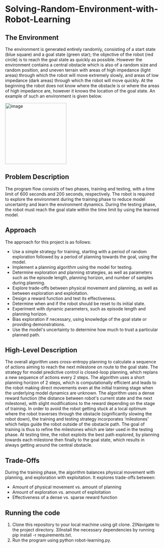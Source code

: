 # Solving-Random-Environment-with-Robot-Learning
## The Environment
The environment is generated entirely randomly, consisting of a start state (blue square) and a goal state (green star); the objective of the robot (red circle) is to reach the goal state as quickly as possible. However the environment contains a central obstacle which is also of a random size and random position, and uneven terrain with areas of high impedance (light areas) through which the robot will move extremely slowly, and areas of low impedance (dark areas) through which the robot will move quickly. At the beginning the robot does not know where the obstacle is or where the areas of high impedance are, however it knows the location of the goal state. An example of such an environment is given below. 

<img width="200" alt="image" src="https://user-images.githubusercontent.com/72558653/228891958-10b38a9f-b192-4634-93fd-01e499a48e6b.png">

## Problem Description
The program flow consists of two phases, training and testing, with a time limit of 600 seconds and 200 seconds, respectively. The robot is required to explore the environment during the training phase to reduce model uncertainty and learn the environment dynamics. During the testing phase, the robot must reach the goal state within the time limit by using the learned model.

## Approach
The approach for this project is as follows:
* Use a simple strategy for training, starting with a period of random exploration followed by a period of planning towards the goal, using the model.
* Implement a planning algorithm using the model for testing.
* Determine exploration and planning strategies, as well as parameters such as the episode length, planning horizon, and number of samples during planning.
* Explore trade-offs between physical movement and planning, as well as between exploration and exploitation.
* Design a reward function and test its effectiveness.
* Determine when and if the robot should be reset to its initial state.
* Experiment with dynamic parameters, such as episode length and planning horizon.
* Bias exploration if necessary, using knowledge of the goal state or providing demonstrations.
* Use the model's uncertainty to determine how much to trust a particular planned path.

## High-Level Description
The overall algorithm uses cross-entropy planning to calculate a sequence of actions aiming to reach the next milestone on route to the goal state. The strategy for model predictive control is closed-loop planning, which replans a new sequence of actions every 2 steps. The algorithm uses a short planning horizon of 2 steps, which is computationally efficient and leads to the robot making direct movements even at the initial training stage when the underlying model dynamics are unknown. The algorithm uses a dense reward function (the distance between robot's current state and the next milestone), with slight modifications to the reward depending on the stage of training. In order to avoid the robot getting stuck at a local optimum where the robot traverses through the obstacle (significantly slowing the
robot down), the training and testing strategy incorporates ‘milestones’ which helps guide the robot outside of the obstacle path. The goal of training is thus to refine the milestones which are later used in the testing phase. At testing time, the robot exploits the best path explored, by planning towards each milestone then finally to the goal state, which results in always getting around the central obstacle.

## Trade-Offs
During the training phase, the algorithm balances physical movement with planning, and exploration with exploitation. It explores trade-offs between:
* Amount of physical movement vs. amount of planning
* Amount of exploration vs. amount of exploitation
* Effectiveness of a dense vs. sparse reward function

## Running the code
1) Clone this repository to your local machine using git clone.
2)Navigate to the project directory.
3)Install the necessary dependencies by running pip install -r requirements.txt.
4) Run the program using python robot-learning.py.


